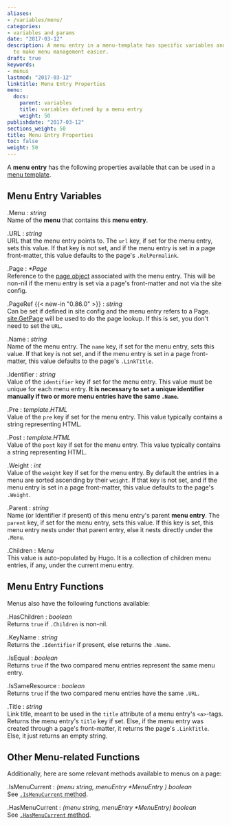 ```yaml
---
aliases:
- /variables/menu/
categories:
- variables and params
date: "2017-03-12"
description: A menu entry in a menu-template has specific variables and functions
  to make menu management easier.
draft: true
keywords:
- menus
lastmod: "2017-03-12"
linktitle: Menu Entry Properties
menu:
  docs:
    parent: variables
    title: variables defined by a menu entry
    weight: 50
publishdate: "2017-03-12"
sections_weight: 50
title: Menu Entry Properties
toc: false
weight: 50
---
```


A **menu entry** has the following properties available that can be used in a
[menu template][menu-template].

## Menu Entry Variables

.Menu
: _string_ <br />
Name of the **menu** that contains this **menu entry**.

.URL
: _string_ <br />
URL that the menu entry points to. The `url` key, if set for the menu entry,
sets this value. If that key is not set, and if the menu entry is set in a page
front-matter, this value defaults to the page's `.RelPermalink`.

.Page
: _\*Page_ <br />
Reference to the [page object][page-object] associated with the menu entry. This
will be non-nil if the menu entry is set via a page's front-matter and not via
the site config.

.PageRef {{< new-in "0.86.0" >}}
: _string_ <br /> Can be set if defined in site config and the menu entry refers to a Page. [site.GetPage](/functions/getpage/) will be used to do the page lookup. If this is set, you don't need to set the `URL`.

.Name
: _string_ <br />
Name of the menu entry. The `name` key, if set for the menu entry, sets
this value. If that key is not set, and if the menu entry is set in a page
front-matter, this value defaults to the page's `.LinkTitle`.

.Identifier
: _string_ <br />
Value of the `identifier` key if set for the menu entry. This value must be
unique for each menu entry. **It is necessary to set a unique identifier
manually if two or more menu entries have the same `.Name`.**

.Pre
: _template.HTML_ <br />
Value of the `pre` key if set for the menu entry. This value typically contains
a string representing HTML.

.Post
: _template.HTML_ <br />
Value of the `post` key if set for the menu entry. This value typically contains
a string representing HTML.

.Weight
: _int_ <br />
Value of the `weight` key if set for the menu entry. By default the entries in
a menu are sorted ascending by their `weight`. If that key is not set, and if
the menu entry is set in a page front-matter, this value defaults to the page's
`.Weight`.

.Parent
: _string_ <br />
Name (or Identifier if present) of this menu entry's parent **menu entry**. The
`parent` key, if set for the menu entry, sets this value. If this key is set,
this menu entry nests under that parent entry, else it nests directly under the
`.Menu`.

.Children
: _Menu_ <br />
This value is auto-populated by Hugo. It is a collection of children menu
entries, if any, under the current menu entry.

## Menu Entry Functions

Menus also have the following functions available:

.HasChildren
: _boolean_ <br />
Returns `true` if `.Children` is non-nil.

.KeyName
: _string_ <br />
Returns the `.Identifier` if present, else returns the `.Name`.

.IsEqual
: _boolean_ <br />
Returns `true` if the two compared menu entries represent the same menu entry.

.IsSameResource
: _boolean_ <br />
Returns `true` if the two compared menu entries have the same `.URL`.

.Title
: _string_ <br />
Link title, meant to be used in the `title` attribute of a menu entry's
`<a>`-tags.  Returns the menu entry's `title` key if set. Else, if the menu
entry was created through a page's front-matter, it returns the page's
`.LinkTitle`. Else, it just returns an empty string.

## Other Menu-related Functions

Additionally, here are some relevant methods available to menus on a page:

.IsMenuCurrent
: _(menu string, menuEntry *MenuEntry ) boolean_ <br />
See [`.IsMenuCurrent` method](/functions/ismenucurrent/).

.HasMenuCurrent
: _(menu string, menuEntry *MenuEntry) boolean_ <br />
See [`.HasMenuCurrent` method](/functions/hasmenucurrent/).

[menu-template]: /templates/menu-templates/
[page-object]: /variables/page/
